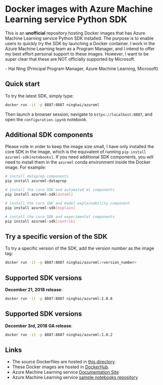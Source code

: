 # Docker images with Azure Machine Learning service Python SDK

This is an **unofficial** repository hosting Docker images that has Azure Machine Learning service Python SDK installed. The purpose is to enable users to quickly try the SDK by launching a Docker container. I work in the Azure Machine Learning team as a Program Manager, and I intend to offer my best effort personal support to these images. However, I want to be super clear that these are NOT officially supported by Microsoft.

\- Hai Ning (Principal Program Manager, Azure Machine Learning, Microsoft)

## Quick start
To try the latest SDK, simply type:
```sh
docker run -it -p 8887:8887 ninghai/azureml
```
Then launch a browser session, navigate to `https://localhost:8887`, and open the `configuration.ipynb` notebook.

## Additional SDK components
Please note in order to keep the image size small, I have only installed the core SDK in the image, which is the equivalent of running `pip install azureml-sdk[notebooks]`. If you need additional SDK components, you will need to install them in the `azureml` conda environment inside the Docker image. For example:

```sh
# install dataprep components
pip install azureml-dataprep

# install the core SDK and automated ml components
pip install azureml-sdk[automl]

# install the core SDK and model explainability component
pip install azureml-sdk[explain]

# install the core SDK and experimental components
pip install azureml-sdk[contrib]
```

## Try a specific version of the SDK
To try a specific version of the SDK, add the version number as the image tag:
```sh
docker run -it -p 8887:8887 ninghai/azureml:<version_number>
```
## Supported SDK versions
**December 21, 2018 release**:
```sh
docker run -it -p 8887:8887 ninghai/azureml:1.0.6
```

## Supported SDK versions
**December 3rd, 2018 GA release**:
```sh
docker run -it -p 8887:8887 ninghai/azureml:1.0.2
```
## Links
- The source Dockerfiles are hosted in [this directory](./Dockerfiles).
- These Docker images are hosted in [DockerHub](https://cloud.docker.com/u/ninghai/repository/docker/ninghai/azureml).
- Azure Machine Learning service [Documentation Site](https://aka.ms/aml-docs)
- Azure Machine Learning service [sample notebooks repository](https://github.com/Azure/MachineLearningNotebooks)
